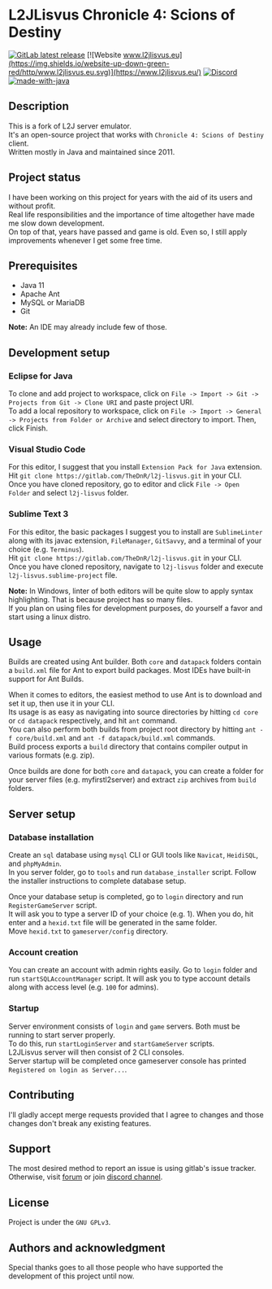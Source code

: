 # L2JLisvus Chronicle 4: Scions of Destiny
[![GitLab latest release](https://badgen.net/gitlab/release/TheDnR/l2j-lisvus)](https://gitlab.com/TheDnR/l2j-lisvus/-/releases)
[![Website www.l2jlisvus.eu](https://img.shields.io/website-up-down-green-red/http/www.l2jlisvus.eu.svg)](https://www.l2jlisvus.eu/)
[![Discord](https://img.shields.io/discord/622789181973987338.svg?label=&logo=discord&logoColor=ffffff&color=7389D8&labelColor=6A7EC2)](https://discord.gg/nsw2s4G)
[![made-with-java](https://img.shields.io/badge/Made%20with-Java-1791ce.svg)](https://java.com/)

## Description
This is a fork of L2J server emulator.  
It's an open-source project that works with `Chronicle 4: Scions of Destiny` client.  
Written mostly in Java and maintained since 2011.

## Project status
I have been working on this project for years with the aid of its users and without profit.  
Real life responsibilities and the importance of time altogether have made me slow down development.  
On top of that, years have passed and game is old. Even so, I still apply improvements whenever I get some free time.

## Prerequisites
- Java 11
- Apache Ant
- MySQL or MariaDB
- Git

**Note:** An IDE may already include few of those.

## Development setup

### Eclipse for Java
To clone and add project to workspace, click on `File -> Import -> Git -> Projects from Git -> Clone URI` and paste project URI.  
To add a local repository to workspace, click on `File -> Import -> General -> Projects from Folder or Archive` and select directory to import. Then, click Finish.

### Visual Studio Code
For this editor, I suggest that you install `Extension Pack for Java` extension.  
Hit `git clone https://gitlab.com/TheDnR/l2j-lisvus.git` in your CLI.  
Once you have cloned repository, go to editor and click `File -> Open Folder` and select `l2j-lisvus` folder.

### Sublime Text 3
For this editor, the basic packages I suggest you to install are `SublimeLinter` along with its javac extension, `FileManager`, `GitSavvy`, and a terminal of your choice (e.g. `Terminus`).  
Hit `git clone https://gitlab.com/TheDnR/l2j-lisvus.git` in your CLI.  
Once you have cloned repository, navigate to `l2j-lisvus` folder and execute `l2j-lisvus.sublime-project` file.

**Note:** In Windows, linter of both editors will be quite slow to apply syntax highlighting. That is because project has so many files.  
If you plan on using files for development purposes, do yourself a favor and start using a linux distro.

## Usage
Builds are created using Ant builder. Both `core` and `datapack` folders contain a `build.xml` file for Ant to export build packages.
Most IDEs have built-in support for Ant Builds.

When it comes to editors, the easiest method to use Ant is to download and set it up, then use it in your CLI.  
Its usage is as easy as navigating into source directories by hitting `cd core` or `cd datapack` respectively, and hit `ant` command.  
You can also perform both builds from project root directory by hitting `ant -f core/build.xml` and `ant -f datapack/build.xml` commands.  
Build process exports a `build` directory that contains compiler output in various formats (e.g. zip).

Once builds are done for both `core` and `datapack`, you can create a folder for your server files (e.g. myfirstl2server) and extract `zip` archives from `build` folders.

## Server setup

### Database installation
Create an `sql` database using `mysql` CLI or GUI tools like `Navicat`, `HeidiSQL`, and `phpMyAdmin`.  
In you server folder, go to `tools` and run `database_installer` script. Follow the installer instructions to complete database setup.

Once your database setup is completed, go to `login` directory and run `RegisterGameServer` script.  
It will ask you to type a server ID of your choice (e.g. 1). When you do, hit enter and a `hexid.txt` file will be generated in the same folder.  
Move `hexid.txt` to `gameserver/config` directory.

### Account creation
You can create an account with admin rights easily. Go to `login` folder and run `startSQLAccountManager` script.
It will ask you to type account details along with access level (e.g. `100` for admins).

### Startup
Server environment consists of `login` and `game` servers. Both must be running to start server properly.  
To do this, run `startLoginServer` and `startGameServer` scripts.  
L2JLisvus server will then consist of 2 CLI consoles.  
Server startup will be completed once gameserver console has printed `Registered on login as Server...`.


## Contributing
I'll gladly accept merge requests provided that I agree to changes and those changes don't break any existing features.

## Support
The most desired method to report an issue is using gitlab's issue tracker.  
Otherwise, visit [forum](https://l2jlisvus.eu) or join [discord channel](https://discord.gg/nsw2s4G).

## License
Project is under the `GNU GPLv3`.

## Authors and acknowledgment
Special thanks goes to all those people who have supported the development of this project until now.